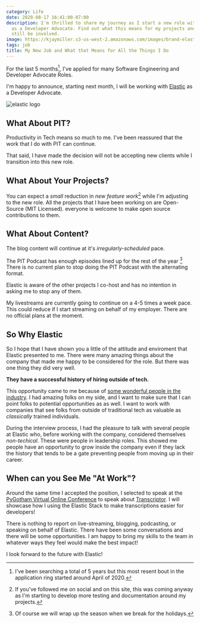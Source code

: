 ```yaml
---
category: Life
date: 2020-08-17 16:41:00-07:00
description: I'm thrilled to share my journey as I start a new role with @Elastic
  as a Developer Advocate. Find out what this means for my projects and how you can
  still be involved.
image: https://kjaymiller.s3-us-west-2.amazonaws.com/images/brand-elastic-sop-lockup-220x130.svg
tags: job
title: My New Job and What that Means for All the Things I Do
---
```


For the last 5 months[^1], I've applied for many Software Engineering and Developer Advocate Roles.

I'm happy to announce, starting next month, I will be working with [Elastic](https://elastic.co) as a Developer Advocate.

![elastic logo](https://kjaymiller.s3-us-west-2.amazonaws.com/images/brand-elastic-sop-lockup-220x130.svg)

## What About PIT?

Productivity in Tech means so much to me. I've been reassured that the work that I do with PIT can continue.

That said, I have made the decision will not be accepting new clients while I transition into this new role.

## What About Your Projects?

You can expect a _small_ reduction in _new feature work_[^2] while I'm adjusting to the new role. All the projects that I have been working on are Open-Source (MIT Licensed). everyone is welcome to make open source contributions to them.

## What About Content?

The blog content will continue at it's _irregularly-scheduled_ pace.

The PIT Podcast has enough episodes lined up for the rest of the year [^3]
There is no current plan to stop doing the PIT Podcast with the alternating format.

Elastic is aware of the other projects I co-host and has no intention in asking me to stop any of them.

My livestreams are currently going to continue on a 4-5 times a week pace. This could reduce if I start streaming on behalf of my employer. There are no official plans at the moment.

## So Why Elastic

So I hope that I have shown you a little of the attitude and enviroment that Elastic presented to me. There were many amazing things about the company that made me happy to be considered for the role. But there was one thing they did very well.

**They have a successful history of hiring outside of tech.**

This opportunity came to me because of [some wonderful people in the industry](https://twitter.com/kjaymiller/status/1292930503125823488?s=20). I had amazing folks on my side, and I want to make sure that I can point folks to potential opportunities as as well. I want to work with companies that see folks from outside of traditional tech as valuable as _classically_ trained individuals.

During the interview process, I had the pleasure to talk with several people at Elastic who, before working with the company, considered themselves _non-techical_. These were people in leadership roles. This showed me people have an opportunity to grow inside the company even if they lack the history that tends to be a gate preventing people from moving up in their career.

## When can you See Me "At Work"?

Around the same time I accepted the position, I selected to speak at the [PyGotham Virtual Online Conference](https://pygotham.tv) to speak about [Transcriptor](https://github.com/kjaymiller/transcriptor). I will showcase how I using the Elastic Stack to make transcriptions easier for developers!

There is nothing to report on live-streaming, blogging, podcasting, or speaking on behalf of Elastic. There have been some conversations and there will be some opportunities. I am happy to bring my skills to the team in whatever ways they feel would make the best impact!

I look forward to the future with Elastic!


[^1]: I've been searching a total of 5 years but this most resent bout in the application ring started around April of 2020.
[^2]: If you've followed me on social and on this site, this was coming anyway as I'm starting to develop more testing and documentation around my projects.
[^3]: Of course we will wrap up the season when we break for the holidays.